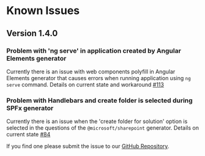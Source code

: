 # Known Issues

## Version 1.4.0

### Problem with 'ng serve' in application created by Angular Elements generator
Currently there is an issue with web components polyfill in Angular Elements generator that causes errors when running application using `ng serve` command. Details on current state and workaround [#113](https://github.com/pnp/generator-spfx/issues/113)

### Problem with Handlebars and create folder is selected during SPFx generator
Currently there is an issue when the 'create folder for solution' option is selected in the questions of the `@microsoft/sharepoint` generator. Details on current state [#84](https://github.com/pnp/generator-spfx/issues/84)

If you find one please submit the issue to our [GitHub Repository](https://github.com/pnp/generator-spfx/issues/new).
